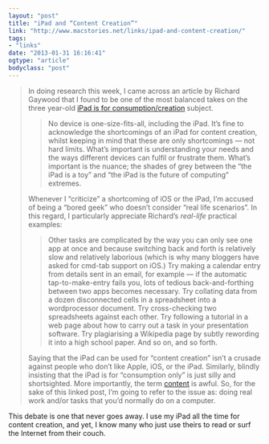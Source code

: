 ```yaml
---
layout: "post"
title: "iPad and “Content Creation”"
link: "http://www.macstories.net/links/ipad-and-content-creation/"
tags: 
- "links"
date: "2013-01-31 16:16:41"
ogtype: "article"
bodyclass: "post"
---
```


> In doing research this week, I came across an article by Richard Gaywood that I found to be one of the most balanced takes on the three year-old [iPad is for consumption/creation](http://daringfireball.net/linked/2010/08/04/ipad-consumption) subject.
> 
> > No device is one-size-fits-all, including the iPad. It’s fine to acknowledge the shortcomings of an iPad for content creation, whilst keeping in mind that these are only shortcomings — not hard limits. What’s important is understanding your needs and the ways different devices can fulfil or frustrate them. What’s important is the nuance; the shades of grey between the “the iPad is a toy” and “the iPad is the future of computing” extremes.
> 
> Whenever I “criticize” a shortcoming of iOS or the iPad, I’m accused of being a “bored geek” who doesn’t consider “real life scenarios”. In this regard, I particularly appreciate Richard’s *real-life* practical examples:
> 
> > Other tasks are complicated by the way you can only see one app at once and because switching back and forth is relatively slow and relatively laborious (which is why many bloggers have asked for cmd-tab support on iOS.) Try making a calendar entry from details sent in an email, for example — if the automatic tap-to-make-entry fails you, lots of tedious back-and-forthing between two apps becomes necessary. Try collating data from a dozen disconnected cells in a spreadsheet into a wordprocessor document. Try cross-checking two spreadsheets against each other. Try following a tutorial in a web page about how to carry out a task in your presentation software. Try plagiarising a Wikipedia page by subtly rewording it into a high school paper. And so on, and so forth.
> 
> Saying that the iPad can be used for “content creation” isn’t a crusade against people who don’t like Apple, iOS, or the iPad. Similarly, blindly insisting that the iPad is for “consumption only” is just silly and shortsighted. More importantly, the term [content](http://shawnblanc.net/2011/08/consuming-content/) is awful. So, for the sake of this linked post, I’m going to refer to the issue as: doing real work and/or tasks that you’d normally do on a computer.

This debate is one that never goes away. I use my iPad all the time for content creation, and yet, I know many who just use theirs to read or surf the Internet from their couch.